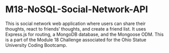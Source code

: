 # M18-NoSQL-Social-Network-API
This is social network web application where users can share their thoughts, react to friends’ thoughts, and create a friend list. It uses Express.js for routing, a MongoDB database, and the Mongoose ODM. This is a part of the Module 18 Challenge associated for the Ohio Statue University Coding Bootcamp.

